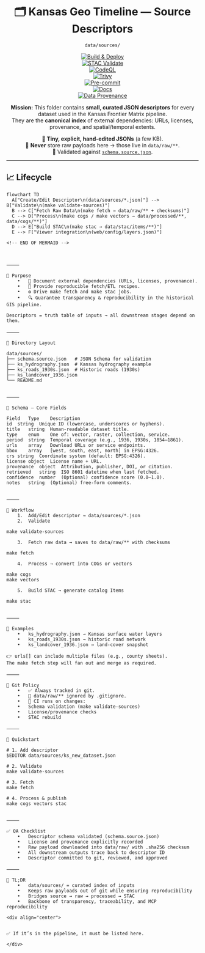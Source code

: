<div align="center">

# 🗂️ Kansas Geo Timeline — Source Descriptors  
`data/sources/`

[![Build & Deploy](https://github.com/bartytime4life/Kansas-Frontier-Matrix/actions/workflows/site.yml/badge.svg)](../../.github/workflows/site.yml)  
[![STAC Validate](https://github.com/bartytime4life/Kansas-Frontier-Matrix/actions/workflows/stac-validate.yml/badge.svg)](../../.github/workflows/stac-validate.yml)  
[![CodeQL](https://github.com/bartytime4life/Kansas-Frontier-Matrix/actions/workflows/codeql.yml/badge.svg)](../../.github/workflows/codeql.yml)  
[![Trivy](https://github.com/bartytime4life/Kansas-Frontier-Matrix/actions/workflows/trivy.yml/badge.svg)](../../.github/workflows/trivy.yml)  
[![Pre-commit](https://github.com/bartytime4life/Kansas-Frontier-Matrix/actions/workflows/pre-commit.yml/badge.svg)](../../.pre-commit-config.yaml)  
[![Docs](https://img.shields.io/badge/docs-MCP%20Standards-blue.svg)](../../docs/)  
[![Data Provenance](https://img.shields.io/badge/provenance-verified✅-green.svg)](../../stac/items/)  

**Mission:** This folder contains **small, curated JSON descriptors** for every dataset used in the Kansas Frontier Matrix pipeline.  
They are the **canonical index** of external dependencies: URLs, licenses, provenance, and spatial/temporal extents.  

📌 **Tiny, explicit, hand-edited JSONs** (a few KB).  
📌 **Never** store raw payloads here → those live in `data/raw/**`.  
📌 Validated against [`schema.source.json`](./schema.source.json).  

</div>

---

## 📈 Lifecycle

```mermaid
flowchart TD
  A["Create/Edit Descriptor\n(data/sources/*.json)"] --> B["Validate\n(make validate-sources)"]
  B --> C["Fetch Raw Data\n(make fetch → data/raw/** + checksums)"]
  C --> D["Process\n(make cogs / make vectors → data/processed/**, data/cogs/**)"]
  D --> E["Build STAC\n(make stac → data/stac/items/**)"]
  E --> F["Viewer integration\n(web/config/layers.json)"]

<!-- END OF MERMAID -->



⸻

🎯 Purpose
	•	📖 Document external dependencies (URLs, licenses, provenance).
	•	🔄 Provide reproducible fetch/ETL recipes.
	•	⚙️ Drive make fetch and make stac jobs.
	•	🔍 Guarantee transparency & reproducibility in the historical GIS pipeline.

Descriptors = truth table of inputs → all downstream stages depend on them.

⸻

📂 Directory Layout

data/sources/
├── schema.source.json   # JSON Schema for validation
├── ks_hydrography.json  # Kansas hydrography example
├── ks_roads_1930s.json  # Historic roads (1930s)
├── ks_landcover_1936.json
└── README.md


⸻

🧭 Schema — Core Fields

Field	Type	Description
id	string	Unique ID (lowercase, underscores or hyphens).
title	string	Human-readable dataset title.
type	enum	One of: vector, raster, collection, service.
period	string	Temporal coverage (e.g., 1936, 1930s, 1854–1861).
urls	array	Download URLs or service endpoints.
bbox	array	[west, south, east, north] in EPSG:4326.
crs	string	Coordinate system (default: EPSG:4326).
license	object	License name + URL.
provenance	object	Attribution, publisher, DOI, or citation.
retrieved	string	ISO 8601 datetime when last fetched.
confidence	number	(Optional) confidence score (0.0–1.0).
notes	string	(Optional) free-form comments.


⸻

🔄 Workflow
	1.	Add/Edit descriptor → data/sources/*.json
	2.	Validate

make validate-sources

	3.	Fetch raw data → saves to data/raw/** with checksums

make fetch

	4.	Process → convert into COGs or vectors

make cogs
make vectors

	5.	Build STAC → generate catalog Items

make stac


⸻

📑 Examples
	•	ks_hydrography.json → Kansas surface water layers
	•	ks_roads_1930s.json → historic road network
	•	ks_landcover_1936.json → land-cover snapshot

👉 urls[] can include multiple files (e.g., county sheets).
The make fetch step will fan out and merge as required.

⸻

🔐 Git Policy
	•	✅ Always tracked in git.
	•	🚫 data/raw/** ignored by .gitignore.
	•	🔔 CI runs on changes:
	•	Schema validation (make validate-sources)
	•	License/provenance checks
	•	STAC rebuild

⸻

🚀 Quickstart

# 1. Add descriptor
$EDITOR data/sources/ks_new_dataset.json

# 2. Validate
make validate-sources

# 3. Fetch
make fetch

# 4. Process & publish
make cogs vectors stac


⸻

✅ QA Checklist
	•	Descriptor schema validated (schema.source.json)
	•	License and provenance explicitly recorded
	•	Raw payload downloaded into data/raw/ with .sha256 checksum
	•	All downstream outputs trace back to descriptor ID
	•	Descriptor committed to git, reviewed, and approved

⸻

📝 TL;DR
	•	data/sources/ = curated index of inputs
	•	Keeps raw payloads out of git while ensuring reproducibility
	•	Bridges source → raw → processed → STAC
	•	Backbone of transparency, traceability, and MCP reproducibility

<div align="center">


✅ If it’s in the pipeline, it must be listed here.

</div>
```

